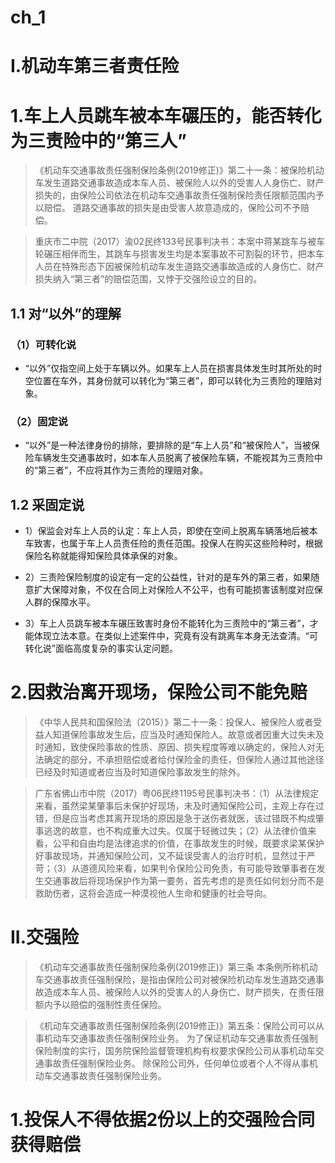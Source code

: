 # ch_1

# I.机动车第三者责任险

# 1.车上人员跳车被本车碾压的，能否转化为三责险中的“第三人”
> 《机动车交通事故责任强制保险条例(2019修正)》第二十一条：被保险机动车发生道路交通事故造成本车人员、被保险人以外的受害人人身伤亡、财产损失的，由保险公司依法在机动车交通事故责任强制保险责任限额范围内予以赔偿。 
道路交通事故的损失是由受害人故意造成的，保险公司不予赔偿。

> 重庆市二中院（2017）渝02民终133号民事判决书：本案中蒋某跳车与被车轮碾压相伴而生，其跳车与损害发生均是本案事故不可割裂的环节，把本车人员在特殊形态下因被保险机动车发生道路交通事故造成的人身伤亡、财产损失纳入“第三者”的赔偿范围，又悖于交强险设立的目的。

## 1.1 对“以外”的理解
### （1）可转化说
- “以外”仅指空间上处于车辆以外。如果车上人员在损害具体发生时其所处的时空位置在车外，其身份就可以转化为“第三者”，即可以转化为三责险的理赔对象。

### （2）固定说
- “以外”是一种法律身份的排除，要排除的是“车上人员”和“被保险人”，当被保险车辆发生交通事故时，如本车人员脱离了被保险车辆，不能视其为三责险中的“第三者”，不应将其作为三责险的理赔对象。

## 1.2 采固定说
- 1）保监会对车上人员的认定：车上人员，即使在空间上脱离车辆落地后被本车致害，也属于车上人员责任险的责任范围。投保人在购买这些险种时，根据保险名称就能得知保险具体承保的对象。

- 2）三责险保险制度的设定有一定的公益性，针对的是车外的第三者，如果随意扩大保障对象，不仅在合同上对保险人不公平，也有可能损害该制度对应保人群的保障水平。

- 3）车上人员跳车被本车碾压致害时身份不能转化为三责险中的“第三者”，才能体现立法本意。在类似上述案件中，究竟有没有跳离车本身无法查清。“可转化说”面临高度复杂的事实认定问题。

# 2.因救治离开现场，保险公司不能免赔
> 《中华人民共和国保险法（2015）》第二十一条：投保人、被保险人或者受益人知道保险事故发生后，应当及时通知保险人。故意或者因重大过失未及时通知，致使保险事故的性质、原因、损失程度等难以确定的，保险人对无法确定的部分，不承担赔偿或者给付保险金的责任，但保险人通过其他途径已经及时知道或者应当及时知道保险事故发生的除外。

> 广东省佛山市中院（2017）粤06民终1195号民事判决书：（1）从法律规定来看，虽然梁某肇事后未保护好现场，未及时通知保险公司，主观上存在过错，但是应当考虑其离开现场的原因是急于送伤者就医，该过错既不构成肇事逃逸的故意，也不构成重大过失。仅属于轻微过失；（2）从法律价值来看，公平和自由均是法律追求的价值，在事故发生的时候，既要求梁某保护好事故现场，并通知保险公司，又不延误受害人的治疗时机，显然过于严苛；（3）从道德风险来看，如果判令保险公司免责，有可能导致肇事者在发生交通事故后将现场保护作为第一要务，首先考虑的是责任如何划分而不是救助伤者，这将会造成一种漠视他人生命和健康的社会导向。













# II.交强险
> 《机动车交通事故责任强制保险条例(2019修正)》第三条 本条例所称机动车交通事故责任强制保险，是指由保险公司对被保险机动车发生道路交通事故造成本车人员、被保险人以外的受害人的人身伤亡、财产损失，在责任限额内予以赔偿的强制性责任保险。

> 《机动车交通事故责任强制保险条例(2019修正)》第五条：保险公司可以从事机动车交通事故责任强制保险业务。
为了保证机动车交通事故责任强制保险制度的实行，国务院保险监督管理机构有权要求保险公司从事机动车交通事故责任强制保险业务。
除保险公司外，任何单位或者个人不得从事机动车交通事故责任强制保险业务。

# 1.投保人不得依据2份以上的交强险合同获得赔偿














